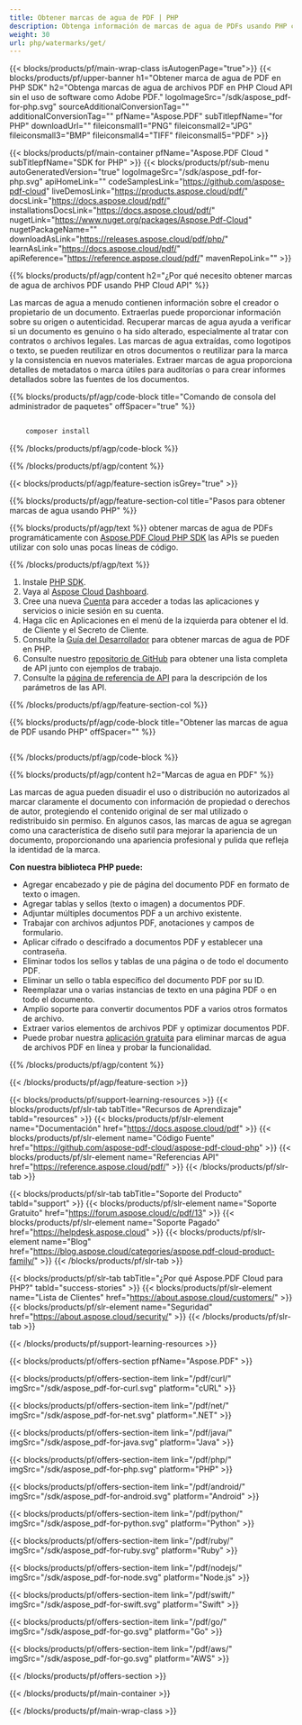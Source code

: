 ```yaml
---
title: Obtener marcas de agua de PDF | PHP
description: Obtenga información de marcas de agua de PDFs usando PHP con Aspose.PDF Cloud SDK. Inspeccione superposiciones visuales o marcas.
weight: 30
url: php/watermarks/get/
---
```


{{< blocks/products/pf/main-wrap-class isAutogenPage="true">}}
{{< blocks/products/pf/upper-banner h1="Obtener marca de agua de PDF en PHP SDK" h2="Obtenga marcas de agua de archivos PDF en PHP Cloud API sin el uso de software como Adobe PDF." logoImageSrc="/sdk/aspose_pdf-for-php.svg" sourceAdditionalConversionTag="" additionalConversionTag="" pfName="Aspose.PDF" subTitlepfName="for PHP" downloadUrl="" fileiconsmall1="PNG" fileiconsmall2="JPG" fileiconsmall3="BMP" fileiconsmall4="TIFF" fileiconsmall5="PDF" >}}

{{< blocks/products/pf/main-container pfName="Aspose.PDF Cloud " subTitlepfName="SDK for PHP" >}}
{{< blocks/products/pf/sub-menu autoGeneratedVersion="true" logoImageSrc="/sdk/aspose_pdf-for-php.svg" apiHomeLink="" codeSamplesLink="https://github.com/aspose-pdf-cloud" liveDemosLink="https://products.aspose.cloud/pdf/" docsLink="https://docs.aspose.cloud/pdf/" installationsDocsLink="https://docs.aspose.cloud/pdf/" nugetLink="https://www.nuget.org/packages/Aspose.Pdf-Cloud" nugetPackageName="" downloadAsLink="https://releases.aspose.cloud/pdf/php/" learnAsLink="https://docs.aspose.cloud/pdf/" apiReference="https://reference.aspose.cloud/pdf/" mavenRepoLink="" >}}

{{% blocks/products/pf/agp/content h2="¿Por qué necesito obtener marcas de agua de archivos PDF usando PHP Cloud API" %}}

Las marcas de agua a menudo contienen información sobre el creador o propietario de un documento. Extraerlas puede proporcionar información sobre su origen o autenticidad. Recuperar marcas de agua ayuda a verificar si un documento es genuino o ha sido alterado, especialmente al tratar con contratos o archivos legales. Las marcas de agua extraídas, como logotipos o texto, se pueden reutilizar en otros documentos o reutilizar para la marca y la consistencia en nuevos materiales.
Extraer marcas de agua proporciona detalles de metadatos o marca útiles para auditorías o para crear informes detallados sobre las fuentes de los documentos.

{{% blocks/products/pf/agp/code-block title="Comando de consola del administrador de paquetes" offSpacer="true" %}}

```bash
     
    composer install

```

{{% /blocks/products/pf/agp/code-block %}}

{{% /blocks/products/pf/agp/content %}}

{{< blocks/products/pf/agp/feature-section isGrey="true" >}}

{{% blocks/products/pf/agp/feature-section-col title="Pasos para obtener marcas de agua usando PHP" %}}

{{% blocks/products/pf/agp/text %}}
obtener marcas de agua de PDFs programáticamente con
[Aspose.PDF Cloud PHP SDK](https://products.aspose.cloud/pdf/php/)
las APIs se pueden utilizar con solo unas pocas líneas de código.

{{% /blocks/products/pf/agp/text %}}

1. Instale [PHP SDK](https://pypi.org/project/asposepdfcloud/).
1. Vaya al [Aspose Cloud Dashboard](https://dashboard.aspose.cloud/).
1. Cree una nueva [Cuenta](https://docs.aspose.cloud/display/storagecloud/Creating+and+Managing+Account) para acceder a todas las aplicaciones y servicios o inicie sesión en su cuenta.
1. Haga clic en Aplicaciones en el menú de la izquierda para obtener el Id. de Cliente y el Secreto de Cliente.
1. Consulte la [Guía del Desarrollador](https://docs.aspose.cloud/pdf/working-with-stamps/) para obtener marcas de agua de PDF en PHP.
1. Consulte nuestro [repositorio de GitHub](https://github.com/aspose-pdf-cloud/aspose-pdf-cloud-php) para obtener una lista completa de API junto con ejemplos de trabajo.
1. Consulte la [página de referencia de API](https://reference.aspose.cloud/pdf/#/Document) para la descripción de los parámetros de las API.

{{% /blocks/products/pf/agp/feature-section-col %}}


{{% blocks/products/pf/agp/code-block title="Obtener las marcas de agua de PDF usando PHP" offSpacer="" %}}

```php


```

{{% /blocks/products/pf/agp/code-block %}}

{{% blocks/products/pf/agp/content h2="Marcas de agua en PDF" %}}

Las marcas de agua pueden disuadir el uso o distribución no autorizados al marcar claramente el documento con información de propiedad o derechos de autor, protegiendo el contenido original de ser mal utilizado o redistribuido sin permiso.
En algunos casos, las marcas de agua se agregan como una característica de diseño sutil para mejorar la apariencia de un documento, proporcionando una apariencia profesional y pulida que refleja la identidad de la marca.

**Con nuestra biblioteca PHP puede:**

+ Agregar encabezado y pie de página del documento PDF en formato de texto o imagen.
+ Agregar tablas y sellos (texto o imagen) a documentos PDF.
+ Adjuntar múltiples documentos PDF a un archivo existente.
+ Trabajar con archivos adjuntos PDF, anotaciones y campos de formulario.
+ Aplicar cifrado o descifrado a documentos PDF y establecer una contraseña.
+ Eliminar todos los sellos y tablas de una página o de todo el documento PDF.
+ Eliminar un sello o tabla específico del documento PDF por su ID.
+ Reemplazar una o varias instancias de texto en una página PDF o en todo el documento.
+ Amplio soporte para convertir documentos PDF a varios otros formatos de archivo.
+ Extraer varios elementos de archivos PDF y optimizar documentos PDF.
+ Puede probar nuestra [aplicación gratuita](https://products.aspose.app/pdf/remove-watermark) para eliminar marcas de agua de archivos PDF en línea y probar la funcionalidad.

{{% /blocks/products/pf/agp/content %}}

{{< /blocks/products/pf/agp/feature-section >}}

{{< blocks/products/pf/support-learning-resources >}}
{{< blocks/products/pf/slr-tab tabTitle="Recursos de Aprendizaje" tabId="resources" >}}
{{< blocks/products/pf/slr-element name="Documentación" href="https://docs.aspose.cloud/pdf" >}}
{{< blocks/products/pf/slr-element name="Código Fuente" href="https://github.com/aspose-pdf-cloud/aspose-pdf-cloud-php" >}}
{{< blocks/products/pf/slr-element name="Referencias API" href="https://reference.aspose.cloud/pdf/" >}}
{{< /blocks/products/pf/slr-tab >}}

{{< blocks/products/pf/slr-tab tabTitle="Soporte del Producto" tabId="support" >}}
{{< blocks/products/pf/slr-element name="Soporte Gratuito" href="https://forum.aspose.cloud/c/pdf/13" >}}
{{< blocks/products/pf/slr-element name="Soporte Pagado" href="https://helpdesk.aspose.cloud" >}}
{{< blocks/products/pf/slr-element name="Blog" href="https://blog.aspose.cloud/categories/aspose.pdf-cloud-product-family/" >}}
{{< /blocks/products/pf/slr-tab >}}

{{< blocks/products/pf/slr-tab tabTitle="¿Por qué Aspose.PDF Cloud para PHP?" tabId="success-stories" >}}
{{< blocks/products/pf/slr-element name="Lista de Clientes" href="https://about.aspose.cloud/customers/" >}}
{{< blocks/products/pf/slr-element name="Seguridad" href="https://about.aspose.cloud/security/" >}}
{{< /blocks/products/pf/slr-tab >}}

{{< /blocks/products/pf/support-learning-resources >}}

{{< blocks/products/pf/offers-section pfName="Aspose.PDF" >}}

{{< blocks/products/pf/offers-section-item link="/pdf/curl/" imgSrc="/sdk/aspose_pdf-for-curl.svg" platform="cURL" >}}

{{< blocks/products/pf/offers-section-item link="/pdf/net/" imgSrc="/sdk/aspose_pdf-for-net.svg" platform=".NET" >}}

{{< blocks/products/pf/offers-section-item link="/pdf/java/" imgSrc="/sdk/aspose_pdf-for-java.svg" platform="Java" >}}

{{< blocks/products/pf/offers-section-item link="/pdf/php/" imgSrc="/sdk/aspose_pdf-for-php.svg" platform="PHP" >}}

{{< blocks/products/pf/offers-section-item link="/pdf/android/" imgSrc="/sdk/aspose_pdf-for-android.svg" platform="Android" >}}

{{< blocks/products/pf/offers-section-item link="/pdf/python/" imgSrc="/sdk/aspose_pdf-for-python.svg" platform="Python" >}}

{{< blocks/products/pf/offers-section-item link="/pdf/ruby/" imgSrc="/sdk/aspose_pdf-for-ruby.svg" platform="Ruby" >}}

{{< blocks/products/pf/offers-section-item link="/pdf/nodejs/" imgSrc="/sdk/aspose_pdf-for-node.svg" platform="Node.js" >}}

{{< blocks/products/pf/offers-section-item link="/pdf/swift/" imgSrc="/sdk/aspose_pdf-for-swift.svg" platform="Swift" >}}

{{< blocks/products/pf/offers-section-item link="/pdf/go/" imgSrc="/sdk/aspose_pdf-for-go.svg" platform="Go" >}}

{{< blocks/products/pf/offers-section-item link="/pdf/aws/" imgSrc="/sdk/aspose_pdf-for-go.svg" platform="AWS" >}}

{{< /blocks/products/pf/offers-section >}}

<!-- aboutfile Ends -->

{{< /blocks/products/pf/main-container >}}

{{< /blocks/products/pf/main-wrap-class >}}

